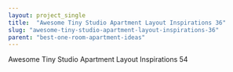 ```yaml
---
layout: project_single
title:  "Awesome Tiny Studio Apartment Layout Inspirations 36"
slug: "awesome-tiny-studio-apartment-layout-inspirations-36"
parent: "best-one-room-apartment-ideas"
---
```

Awesome Tiny Studio Apartment Layout Inspirations 54